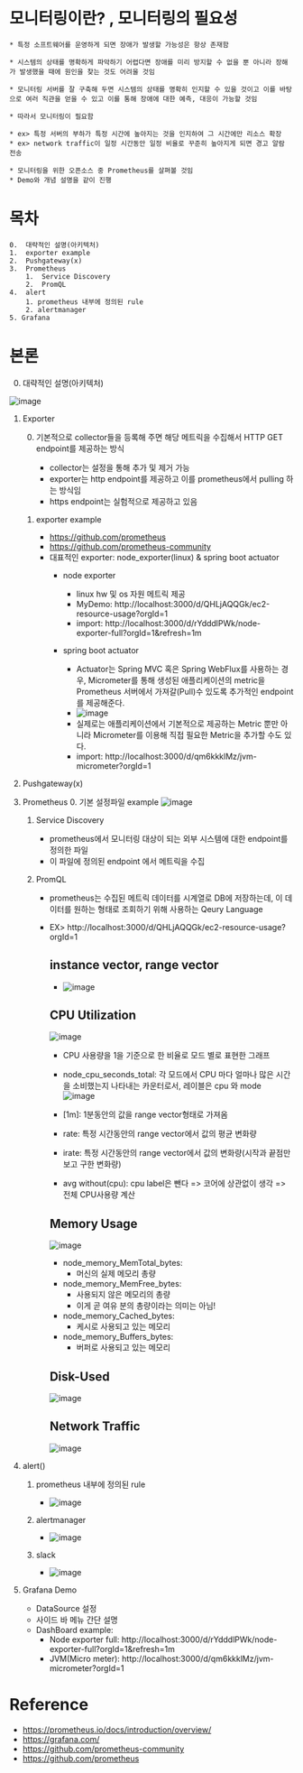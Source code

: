 # 모니터링이란? , 모니터링의 필요성

    * 특정 소프트웨어를 운영하게 되면 장애가 발생할 가능성은 항상 존재함

    * 시스템의 상태를 명확하게 파악하기 어렵다면 장애를 미리 방지할 수 없을 뿐 아니라 장해가 발생했을 때에 원인을 찾는 것도 어려울 것임

    * 모니터링 서버를 잘 구축해 두면 시스템의 상태를 명확히 인지할 수 있을 것이고 이를 바탕으로 여러 직관을 얻을 수 있고 이를 통해 장애에 대한 예측, 대응이 가능할 것임

    * 따라서 모니터링이 필요함

    * ex> 특정 서버의 부하가 특정 시간에 높아지는 것을 인지하여 그 시간에만 리소스 확장
    * ex> network traffic이 일정 시간동안 일정 비율로 꾸준히 높아지게 되면 경고 알람 전송

    * 모니터링을 위한 오픈소스 중 Prometheus를 살펴볼 것임
    * Demo와 개념 설명을 같이 진행

# 목차
    0.  대략적인 설명(아키텍처)
    1.  exporter example
    2.  Pushgateway(x)
    3.  Prometheus 
        1.  Service Discovery  
        2.  PromQL
    4.  alert
        1. prometheus 내부에 정의된 rule
        2. alertmanager
    5. Grafana


# 본론
0.  대략적인 설명(아키텍처)

![image](https://user-images.githubusercontent.com/41561652/113249662-09461800-92fa-11eb-8877-de69771aec08.png)

1.  Exporter

    0. 기본적으로 collector들을 등록해 주면 해당 메트릭을 수집해서 HTTP GET endpoint를 제공하는 방식
        * collector는 설정을 통해 추가 및 제거 가능
        * exporter는 http endpoint를 제공하고 이를 prometheus에서 pulling 하는 방식임
        * https endpoint는 실험적으로 제공하고 있음

    1. exporter example
        * https://github.com/prometheus
        * https://github.com/prometheus-community
        * 대표적인 exporter: node_exporter(linux) & spring boot actuator
            * node exporter
                * linux hw 및 os 자원 메트릭 제공
                * MyDemo: http://localhost:3000/d/QHLjAQQGk/ec2-resource-usage?orgId=1
                * import: http://localhost:3000/d/rYdddlPWk/node-exporter-full?orgId=1&refresh=1m

            * spring boot actuator
                * Actuator는 Spring MVC 혹은 Spring WebFlux를 사용하는 경우, Micrometer를 통해 생성된 애플리케이션의 metric을 Prometheus 서버에서 가져갈(Pull)수 있도록 추가적인 endpoint를 제공해준다.
                * ![image](https://user-images.githubusercontent.com/41561652/113250764-1401ac80-92fc-11eb-9115-962df9e14b3f.png)
                * 실제로는 애플리케이션에서 기본적으로 제공하는 Metric 뿐만 아니라 Micrometer를 이용해 직접 필요한 Metric을 추가할 수도 있다.
                * import: http://localhost:3000/d/qm6kkklMz/jvm-micrometer?orgId=1


2.  Pushgateway(x)

3.  Prometheus
    0.  기본 설정파일 example
    ![image](https://user-images.githubusercontent.com/41561652/113258442-e8d08a80-9306-11eb-8b05-c567786671bb.png)

        
    1.  Service Discovery  
        * prometheus에서 모니터링 대상이 되는 외부 시스템에 대한 endpoint를 정의한 파일
        * 이 파일에 정의된 endpoint 에서 메트릭을 수집

    2.  PromQL
        * prometheus는 수집된 메트릭 데이터를 시계열로 DB에 저장하는데, 이 데이터를 원하는 형태로 조회하기 위해 사용하는 Qeury Language
        * EX> http://localhost:3000/d/QHLjAQQGk/ec2-resource-usage?orgId=1
        
            ## instance vector, range vector
            *  ![image](https://user-images.githubusercontent.com/41561652/113255271-98572e00-9302-11eb-8748-d826d961fead.png)

            ## CPU Utilization
            ![image](https://user-images.githubusercontent.com/41561652/113255336-ac029480-9302-11eb-8456-6ebb2ae7d82d.png)
            * CPU 사용량을 1을 기준으로 한 비율로 모드 별로 표현한 그래프
            * node_cpu_seconds_total: 각 모드에서 CPU 마다 얼마나 많은 시간을 소비했는지 나타내는 카운터로서, 레이블은 cpu 와 mode
            ![image](https://user-images.githubusercontent.com/41561652/113255394-c0df2800-9302-11eb-9cff-d0c99a751256.png)

            * [1m]: 1분동안의 값을 range vector형태로 가져옴
            * rate: 특정 시간동안의 range vector에서 값의 평균 변화량
            * irate: 특정 시간동안의 range vector에서 값의 변화량(시작과 끝점만 보고 구한 변화량)
            * avg without(cpu): cpu label은 뺀다 => 코어에 상관없이 생각 => 전체 CPU사용량 계산


            ## Memory Usage
            ![image](https://user-images.githubusercontent.com/41561652/113255435-cdfc1700-9302-11eb-808f-435de1f6d067.png)
            * node_memory_MemTotal_bytes: 
               * 머신의 실제 메모리 총량
            * node_memory_MemFree_bytes: 
               * 사용되지 않은 메모리의 총량
               * 이게 곧 여유 분의 총량이라는 의미는 아님!
            * node_memory_Cached_bytes: 
               * 케시로 사용되고 있는 메모리
            * node_memory_Buffers_bytes: 
               * 버퍼로 사용되고 있는 메모리


            ## Disk-Used
            ![image](https://user-images.githubusercontent.com/41561652/113255585-f71ca780-9302-11eb-9f55-ba2046d58ac1.png)



            ## Network Traffic
            ![image](https://user-images.githubusercontent.com/41561652/113255617-00a60f80-9303-11eb-80c7-97c75354e2d9.png)



4.  alert()
    
    1. prometheus 내부에 정의된 rule
         * ![image](https://user-images.githubusercontent.com/41561652/113257112-16b4cf80-9305-11eb-8e09-c0371889197d.png)

    2. alertmanager
         * ![image](https://user-images.githubusercontent.com/41561652/113257189-30561700-9305-11eb-87cd-eb0193a64859.png)

    3. slack
         * ![image](https://user-images.githubusercontent.com/41561652/113257230-44017d80-9305-11eb-9147-e97666884fc2.png)


    
5. Grafana Demo

    * DataSource 설정
    * 사이드 바 메뉴 간단 설명
    * DashBoard example: 
       * Node exporter full: http://localhost:3000/d/rYdddlPWk/node-exporter-full?orgId=1&refresh=1m
       * JVM(Micro meter): http://localhost:3000/d/qm6kkklMz/jvm-micrometer?orgId=1


# Reference

* https://prometheus.io/docs/introduction/overview/
* https://grafana.com/
* https://github.com/prometheus-community
* https://github.com/prometheus
